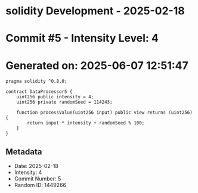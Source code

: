 ﻿# solidity Development - 2025-02-18
# Commit #5 - Intensity Level: 4
# Generated on: 2025-06-07 12:51:47
```solidity
pragma solidity ^0.8.0;

contract DataProcessor5 {
    uint256 public intensity = 4;
    uint256 private randomSeed = 114243;

    function processValue(uint256 input) public view returns (uint256) {
        return input * intensity + randomSeed % 100;
    }
}
```
## Metadata
- Date: 2025-02-18
- Intensity: 4
- Commit Number: 5
- Random ID: 1449266
